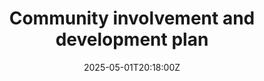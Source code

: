 ---
title: Community involvement and development plan
linkTitle: Community involvement and development plan
date: '2025-05-01T20:18:00Z'
weight: 1
description: The plan focuses on community involvement through education, local partnerships,
  and sustainable initiatives, aiming to build relationships, support economic development,
  and foster environmental awareness, with a structured implementation and evaluation
  strategy.
draft: false
ref: community-involvement-and-development-plan
---